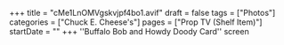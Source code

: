 +++
title = "cMe1LnOMVgskvjpf4bo1.avif"
draft = false
tags = ["Photos"]
categories = ["Chuck E. Cheese's"]
pages = ["Prop TV (Shelf Item)"]
startDate = ""
+++
''Buffalo Bob and Howdy Doody Card'' screen
